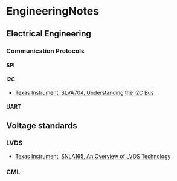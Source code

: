 # EngineeringNotes

## Electrical Engineering
### Communication Protocols
#### SPI
#### I2C
* [Texas Instrument, SLVA704, Understanding the I2C Bus](http://www.ti.com/lit/an/slva704/slva704.pdf)
#### UART
## Voltage standards
### LVDS
* [Texas Instrument, SNLA165, An Overview of LVDS Technology](http://www.ti.com/lit/an/snla165/snla165.pdf)
### CML
